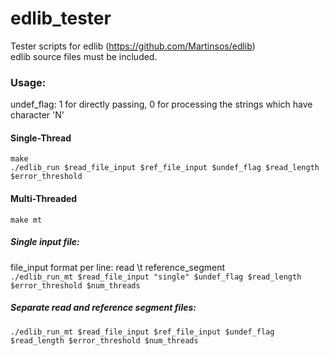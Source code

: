 # edlib_tester
Tester scripts for edlib (https://github.com/Martinsos/edlib) <br />
edlib source files must be included. <br />
### Usage:
undef_flag: 1 for directly passing, 0 for processing the strings which have character 'N' <br />
#### Single-Thread
```
make
./edlib_run $read_file_input $ref_file_input $undef_flag $read_length $error_threshold
```
#### Multi-Threaded
```make mt```
##### Single input file:
file_input format per line: read \t reference_segment <br />
```./edlib_run_mt $read_file_input "single" $undef_flag $read_length $error_threshold $num_threads```
##### Separate read and reference segment files:
```./edlib_run_mt $read_file_input $ref_file_input $undef_flag $read_length $error_threshold $num_threads```



